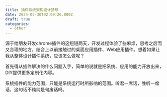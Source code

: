 ```yaml
---
title: 插件系统架构设计猜想
date: 2024-05-30T02:09:26.000Z
draft: true
categories:
  - other
---
```


源于给朋友开发chrome插件的这短短两天，开发过程体验了些麻烦，思考之后而又合理的地方，结合上以前接触过的桌面应用插件、Web应用插件。想着如果让我从整体设计插件系统，应该怎么做呢？

首先得从插件解决的什么问题入手，简单的说就是把系统、应用的能力开放出来，DIY提供更多定制化内容。

系统插件的能力范围，只能是系统运行时所影响的范围。听君一席话，胜听一席话，这句话不纯纯是句废话吗。
